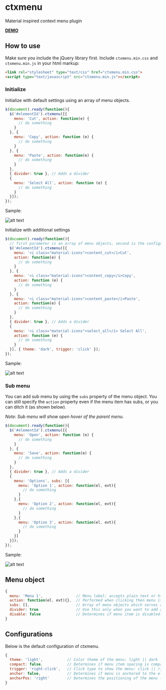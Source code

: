 # ctxmenu
Material inspired context menu plugin

**[DEMO](https://dmuy.github.io/ctxmenu/)**


## How to use
Make sure you include the jQuery library first. Include `ctxmenu.min.css` and `ctxmenu.min.js` in your html markup:
``` html
<link rel="stylesheet" type="text/css" href="ctxmenu.min.css">
<script type="text/javascript" src="ctxmenu.min.js"></script>
```

### Initialize 
Initialize with default settings using an array of menu objects.
``` javascript
$(document).ready(function(){
  $('#elementId').ctxmenu([{
    menu: 'Cut', action: function(e) {
      // do something 
    }
  }, {
    menu: 'Copy', action: function (e) {
      // do something 
    }
  }, {
    menu: 'Paste', action: function(e) {
      // do something
    }
  }, 
  { divider: true }, // Adds a divider
  {
    menu: 'Select All', action: function (e) {
      // do something
    }
  }]);
});
```
Sample:

![alt text](https://lh3.googleusercontent.com/jhcZgnUcD2FenTymXnAenCagvI7pughkJAdMoK8VCsqgh4H2iSPLJiixE28IB5NEz5Y5rywC8HCICdSaOf4mRnxtUqcXYN7ast2pCORgADcXIX_9HYu072SG_Lxu_wYuaJ8c-eJ0jTVFeFbPi20zz_Xx7N7TaJll9h53fVwy5upPPp0WDfd-z7LRJ7G52vw0EpW0wChUbhy0YUcmhVAFXnrlFH8FzG5Vs-SycyRc6UnQP9yqrZb2GCjS_llUW3aO3Xc_nfWGYXDgmyN9mzIaMQFbu8jWHocEgqPluennuyniinWdfGUZRHucELmkeyPqH0f_XlMPjhzQbyqzGUUAQtj84Ijs3RnuOy9fGYFm6CMCl3Gv2wTPJLs3GbU4XjPglnBy7bwWJt13FgLqHPmWNO1UG9ftxpr1rB05rdJESqfF6uedVyBEI67aEED1316hqT19ED4QLqPuDBB5ZFoWcIPXl-pAz5FklNdG2Pk6tUYVBs_bICDJDwp-S66pgX4EBNxGNw9Sv0Jx-okmvbXq5sU-A8jxT3Na8DZGYoIeAICAjzrIkaKUDWdU_hQfvoNQgcid0f0cThHMbxlRj2SgSe-OFEFFjBjy5p_SwGk=w196-h281-no "ctxmenu")

Initialize with additional settings
``` javascript
$(document).ready(function(){
  // first parameter is an array of menu objects, second is the configuration object
  $('#elementId').ctxmenu([{
    menu: '<i class="material-icons">content_cut</i>Cut', 
    action: function(e) { 
      // do something 
    }
  }, {
    menu: '<i class="material-icons">content_copy</i>Copy',
    action: function (e) { 
      // do something 
    }
  }, {
    menu: '<i class="material-icons">content_paste</i>Paste', 
    action: function(e) { 
      // do something 
    }
  }, 
  { divider: true }, // Adds a divider
  {
    menu: '<i class="material-icons">select_all</i> Select All',
    action: function (e) { 
      // do something 
    }
  }], { theme: 'dark', trigger: 'click' });
});
```
Sample:

![alt text](https://lh3.googleusercontent.com/9-G8UIpVNZdW3s4vDRfK55MIIeKb_QEKfXzmF2wIYjccstOjsSmZq0kZCGAd57qzAP4Gn1jQgmiqPvKyNExPymH5uConX_fa5uKhyeTwcKzWpiQUYkgWQt209NAgRJZof5oATm-aDuPYP6rPc22zZEly1NFTICzC3QziPndip7yggaU6KkxBRR3mzbN2y6rKIU6UfCkMgZo4jK4c74GanMqZcBosn58yP4BiQlg3MjNumB642V42IBe3NByc0RBJAXvmEfKPK7GQa6i6fnJO1faKejFI5pspMkGd8Nuk0IfIXX45Qba3ll9-O5mhYdzqcHvQ7TEVQlYQ8Yu6GPtBxeLCnZ0-IuYo2EUnbxflKTKFUWJelL_ieVF5c23xbUvvDyYppcTpI-ROEh5V-9DEdLF8vlp160ikdiCoMJuJC9ibue4Xn6tmyRNJVIdO1rX_6fFgXxlvADr91AxAemWnlTvBBGG-dIyvZm-mQZJ_S5s49l1ToiXYkWBr2PCo1R2FmbV40jua-4ExO5PE1ncbCrmWs6vz-ZEZhi5BLVXKxmr8Em23zDmSygVCDTLpDhQDkaJqcPznWLYndjeQYjTWD8DPowA2EBhkV3f_YMs=w174-h252-no "dark ctxmenu with icons")

### Sub menu
You can add sub menu by using the `subs` property of the menu object. You can still specify the `action` property even if the menu item has subs, or you can ditch it (as shown below).

*Note: Sub menu will show open hover of the parent menu.*
``` javascript
$(document).ready(function(){
  $('#elementId').ctxmenu([{
    menu: 'Open', action: function (e) { 
      // do something 
    }
  }, {
    menu: 'Save', action: function(e) { 
      // do something 
    }
  }, 
  { divider: true }, // Adds a divider
  {
    menu: 'Options', subs: [{
      menu: 'Option 1', action: function(el, evt){ 
        // do something 
      }
    },{
      menu: 'Option 2', action: function(el, evt){ 
        // do something 
      }
    },{
      menu: 'Option 3', action: function(el, evt){ 
        // do something 
      }
    }]
  }]);
});
```
Sample: 

![alt text](https://lh3.googleusercontent.com/XfCg0Ede1S-2iAdv4bo63PR6JebmGtJLC4E6sbikX5qil-jPFDkTygPLh7O7dJ7mQ8hASMtRnU5wV4QFmCqduUt4-DB-pS5S30tpxffwYpPK03r1fr4kgog1KR4Asgl4IL3vamYCVTVLNGoFN2QSysk7h-Kr1-Mqk76qbyqLIIzGrBrYMzkZvStu4cqwXzOY-_5jJ2vAEioHWuSvsU4Etw18u5zMECbg-dBjCFC2xrOoodYS4xxY0J3AuYJpp7qrot_cMpnJdoVxR_vVgDfxI_uBZDgXrJOl--iLp_5Byc31a9SbDaoe2wezR0p_Sc0l7joV6WnY4VlRc02njTe6DcIkloufulNrAFC1T6VeUU1oTOZzGraFf9w7whTKDssXdIA4MoqyIiFnBGJV72u7zNE2OLb3sbjLdziXWYH2et4ugg-YGgxfk1o5G6gD9fdZvtsydNZtVUy8J5bI0Dg6giVWiokSrvzCyb-awdserK5krtxvjmZT2EJRXN9yEjvDEJ7DKw13Oe0rrZrUlXNtjvRbXSBXdZnJAI42Mm7Mf0ZvtnEg3l8RsWEJT8ZdFtVz0AGRTkSk4Krm7-S3M1FlslEuKqEEzj6vI_lz9kM=w318-h298-no "ctxmenu with subs")


## Menu object
``` javascript
{
  menu: 'Menu 1',               // Menu label; accepts plain text or html
  action: function(el, evt){},  // Performed when clicking then menu item: el (element), evt (click event)
  subs: [],                     // Array of menu objects which serves as sub menu
  divider: true                 // Use this only when you want to add a divider
  disable: false                // Determines if menu item is disabled: default value is false, you can also use a function which returns a boolean value
}
```
## Configurations
Below is the default configuration of ctxmenu.
``` javascript
{
  theme: 'light',			// Color theme of the menu: light || dark
  compact: false,			// Determines if menu item spacing is compact
  trigger: 'right-click',	// Click type to show the menu: click || right-click
  anchor: false,			// Determines if menu is anchored to the element
  anchorPos: 'right'		// Determines the positioning of the menu (if anchored to element): left || right
}
```
